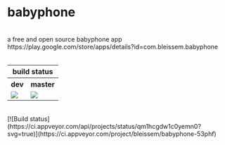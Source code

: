 # babyphone
<br>
a free and open source babyphone app
<br>
https://play.google.com/store/apps/details?id=com.bleissem.babyphone
<br><br>
<table>
<thead>
  <tr>
    <th colspan="2">build status</th>
  </tr>
</thead>
<tbody>
  <tr>
    <th>dev</th>
    <th>master</th>
  </tr>
  <tr>
    <td><img src="https://bleissem.visualstudio.com/_apis/public/build/definitions/41c665ba-b6e2-4eea-9ccb-1ea1f06d2f56/18/badge"></img>
    </td>
    <td><img src="https://bleissem.visualstudio.com/_apis/public/build/definitions/41c665ba-b6e2-4eea-9ccb-1ea1f06d2f56/19/badge"></img></td>
  </tr>
</tbody>
</table>
<br>
[![Build status](https://ci.appveyor.com/api/projects/status/qm1hcgdw1c0yemn0?svg=true)](https://ci.appveyor.com/project/bleissem/babyphone-53phf)
